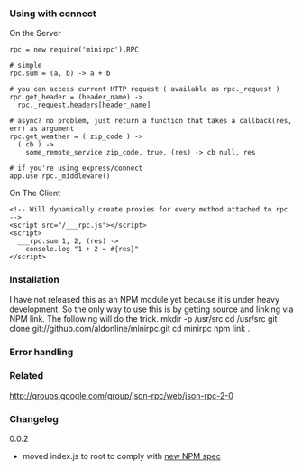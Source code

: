 ### Using with connect

On the Server

    rpc = new require('minirpc').RPC

    # simple
    rpc.sum = (a, b) -> a + b

    # you can access current HTTP request ( available as rpc._request )
    rpc.get_header = (header_name) ->
      rpc._request.headers[header_name]

    # async? no problem, just return a function that takes a callback(res, err) as argument
    rpc.get_weather = ( zip_code ) -> 
      ( cb ) ->
        some_remote_service zip_code, true, (res) -> cb null, res

    # if you're using express/connect
    app.use rpc._middleware()

On The Client

    <!-- Will dynamically create proxies for every method attached to rpc -->
    <script src="/___rpc.js"></script>
    <script>
      ___rpc.sum 1, 2, (res) ->
        console.log "1 + 2 = #{res}"
    </script>

### Installation

I have not released this as an NPM module yet because it is under heavy development. So the only way to use this is by getting source and linking via NPM link.
The following will do the trick.
    mkdir -p /usr/src
    cd /usr/src
    git clone git://github.com/aldonline/minirpc.git
    cd minirpc
    npm link .

### Error handling



### Related

http://groups.google.com/group/json-rpc/web/json-rpc-2-0


### Changelog

0.0.2
* moved index.js to root to comply with [new NPM spec](http://groups.google.com/group/npm-/msg/10ab9647ad6eaff7) 

